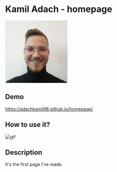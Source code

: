 # Kamil Adach - homepage

<img src="https://raw.githubusercontent.com/adachkamil98/homepage/main/images/IMG20220511135451.jpg" alt="Kamil Adach" width="200px"/>

## Demo

<https://adachkamil98.github.io/homepage/>

## How to use it?

![gif](/videos/usageDemo.gif)

## Description

It's the first page I've made.
